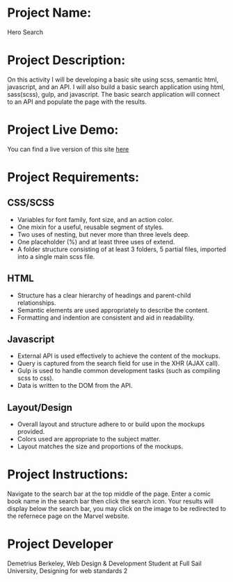 # Project Name: 
Hero Search

# Project Description:
On this activity I will be developing a basic site using scss, semantic html, javascript, and an API.
I will also build a basic search application using html, sass(scss), gulp, and javascript. 
The basic search application will connect to an API and populate the page with the results.

# Project Live Demo:
You can find a live version of this site [here](https://demetrius-b.github.io/Hero-Search/)

# Project Requirements:
## CSS/SCSS
- Variables for font family, font size, and an action color.
- One mixin for a useful, reusable segment of styles.
- Two uses of nesting, but never more than three levels deep.
- One placeholder (%) and at least three uses of extend.
- A folder structure consisting of at least 3 folders, 5 partial files, imported into a single main scss file.

## HTML
- Structure has a clear hierarchy of headings and parent-child relationships.
- Semantic elements are used appropriately to describe the content.
- Formatting and indention are consistent and aid in readability.

## Javascript
- External API is used effectively to achieve the content of the mockups.
- Query is captured from the search field for use in the XHR (AJAX call).
- Gulp is used to handle common development tasks (such as compiling scss to css).
- Data is written to the DOM from the API.

## Layout/Design
- Overall layout and structure adhere to or build upon the mockups provided.
- Colors used are appropriate to the subject matter.
- Layout matches the size and proportions of the mockups.

# Project Instructions:
Navigate to the search bar at the top middle of the page. Enter a comic book name in the search bar then click the search icon.
Your results will display below the search bar, you may click on the image to be redirected to the refernece page on the Marvel website.

# Project Developer
Demetrius Berkeley, Web Design & Development Student at Full Sail University, Designing for web standards 2


